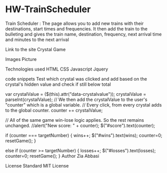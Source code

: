 # HW-TrainScheduler

Train Scheduler : The page allows you to add new trains with their destinations, start times and frequencies.  It then add the train to the bulleting and gives the train name, destination, frequency, next arrival time and minutes to the next arrival

Link to the site
Crystal Game

Images
Picture

Technologies used
HTML CSS Javascript Jquery

code snippets
Test which crystal was clicked and add based on the crystal's hidden value and check if still below total

var crystalValue = ($(this).attr("data-crystalvalue"));
crystalValue = parseInt(crystalValue);
// We then add the crystalValue to the user's "counter" which is a global variable.
// Every click, from every crystal adds to the global counter.
counter += crystalValue;

// All of the same game win-lose logic applies. So the rest remains unchanged.
//alert("New score: " + counter);
$("#score").text(counter);
   
if (counter === targetNumber) {
  wins++;
  $("#wins").text(wins);
  counter=0;
  resetGame();
}

else if (counter >= targetNumber) {
  losses++;
  $("#losses").text(losses);
  counter=0;
  resetGame();
}
Author
Zia Abbasi

License
Standard MIT License
